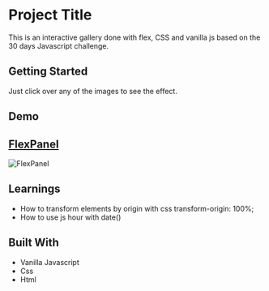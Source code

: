# Project Title

This is an interactive gallery done with flex, CSS and vanilla js based on the 30 days Javascript challenge.

## Getting Started

Just click over any of the images to see the effect.

## Demo

## [FlexPanel](https://danielgarciaguillen.github.io/flexpanel/)
![FlexPanel](/image/flexpanel.png?raw=true "CssClock")


## Learnings

* How to transform elements by origin with css transform-origin: 100%;
* How to use js hour with date()

## Built With

* Vanilla Javascript
* Css
* Html

